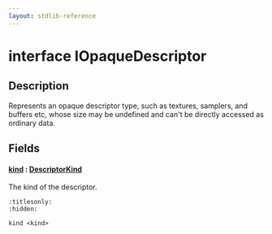 ```yaml
---
layout: stdlib-reference
---
```


# interface IOpaqueDescriptor

## Description

Represents an opaque descriptor type, such as textures, samplers, and buffers etc,
whose size may be undefined and can't be directly accessed as ordinary data.


## Fields

####  <a id="decl-kind"></a>[kind](kind) : [DescriptorKind](../../types/descriptorkind-0a/index)
The kind of the descriptor.



```{toctree}
:titlesonly:
:hidden:

kind <kind>
```
